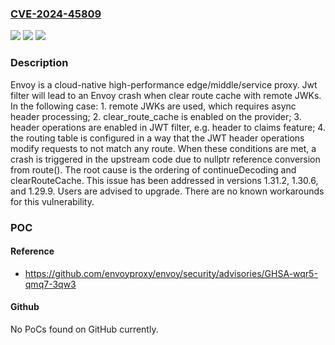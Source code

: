 ### [CVE-2024-45809](https://cve.mitre.org/cgi-bin/cvename.cgi?name=CVE-2024-45809)
![](https://img.shields.io/static/v1?label=Product&message=envoy&color=blue)
![](https://img.shields.io/static/v1?label=Version&message=%3D%20%3E%3D%201.29.0%2C%20%3C%201.29.9%20&color=brighgreen)
![](https://img.shields.io/static/v1?label=Vulnerability&message=CWE-119%3A%20Improper%20Restriction%20of%20Operations%20within%20the%20Bounds%20of%20a%20Memory%20Buffer&color=brighgreen)

### Description

Envoy is a cloud-native high-performance edge/middle/service proxy. Jwt filter will lead to an Envoy crash when clear route cache with remote JWKs. In the following case: 1. remote JWKs are used, which requires async header processing; 2. clear_route_cache is enabled on the provider; 3. header operations are enabled in JWT filter, e.g. header to claims feature; 4. the routing table is configured in a way that the JWT header operations modify requests to not match any route. When these conditions are met, a crash is triggered in the upstream code due to nullptr reference conversion from route(). The root cause is the ordering of continueDecoding and clearRouteCache. This issue has been addressed in versions 1.31.2, 1.30.6, and 1.29.9. Users are advised to upgrade. There are no known workarounds for this vulnerability.

### POC

#### Reference
- https://github.com/envoyproxy/envoy/security/advisories/GHSA-wqr5-qmq7-3qw3

#### Github
No PoCs found on GitHub currently.

